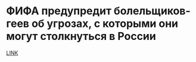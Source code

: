 # ФИФА предупредит болельщиков-геев об угрозах, с которыми они могут столкнуться в России



[LINK](https://varlamov.ru/2677126.html)